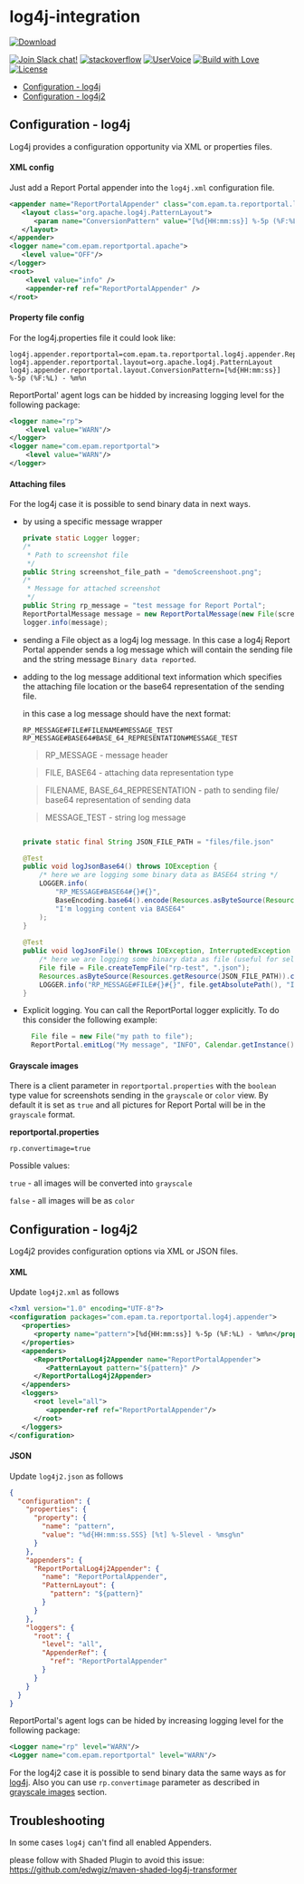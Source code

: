 # log4j-integration

[![Download](https://api.bintray.com/packages/epam/reportportal/logger-java-log4j/images/download.svg) ](https://bintray.com/epam/reportportal/logger-java-log4j/_latestVersion)
 
[![Join Slack chat!](https://reportportal-slack-auto.herokuapp.com/badge.svg)](https://reportportal-slack-auto.herokuapp.com)
[![stackoverflow](https://img.shields.io/badge/reportportal-stackoverflow-orange.svg?style=flat)](http://stackoverflow.com/questions/tagged/reportportal)
[![UserVoice](https://img.shields.io/badge/uservoice-vote%20ideas-orange.svg?style=flat)](https://rpp.uservoice.com/forums/247117-report-portal)
[![Build with Love](https://img.shields.io/badge/build%20with-❤%EF%B8%8F%E2%80%8D-lightgrey.svg)](http://reportportal.io?style=flat)
[![License](https://img.shields.io/badge/License-Apache%202.0-blue.svg)](https://opensource.org/licenses/Apache-2.0)

* [Configuration - log4j](https://github.com/reportportal/logger-java-log4j#configuration---log4j)
* [Configuration - log4j2](https://github.com/reportportal/logger-java-log4j#configuration---log4j2)


## Configuration - log4j

Log4j provides a configuration opportunity via XML or properties files.

#### XML config 
Just add a Report Portal appender into the `log4j.xml` configuration file.
```xml
<appender name="ReportPortalAppender" class="com.epam.ta.reportportal.log4j.appender.ReportPortalAppender">
   <layout class="org.apache.log4j.PatternLayout">
      <param name="ConversionPattern" value="[%d{HH:mm:ss}] %-5p (%F:%L) - %m%n"/>
   </layout>
</appender>
<logger name="com.epam.reportportal.apache">
   <level value="OFF"/>
</logger>
<root>
    <level value="info" />
    <appender-ref ref="ReportPortalAppender" />
</root>
```

#### Property file config 

For the log4j.properties file it could look like:
```properties
log4j.appender.reportportal=com.epam.ta.reportportal.log4j.appender.ReportPortalAppender
log4j.appender.reportportal.layout=org.apache.log4j.PatternLayout
log4j.appender.reportportal.layout.ConversionPattern=[%d{HH:mm:ss}] %-5p (%F:%L) - %m%n
```

ReportPortal' agent logs can be hidded by increasing logging level for the following package:
```xml
<logger name="rp">
    <level value="WARN"/>
</logger>
<logger name="com.epam.reportportal">
    <level value="WARN"/>
</logger>
```

#### Attaching files
For the log4j case it is possible to send binary data in next ways.

* by using a specific message wrapper

  ```java
  private static Logger logger;
  /*
   * Path to screenshot file
   */
  public String screenshot_file_path = "demoScreenshoot.png";
  /*
   * Message for attached screenshot
   */
  public String rp_message = "test message for Report Portal";
  ReportPortalMessage message = new ReportPortalMessage(new File(screenshot_file_path), rp_message);
  logger.info(message);
  ```
* sending a File object as a log4j log message. In this case a log4j Report Portal appender sends a log message which will contain the sending file and the string message `Binary data reported`.

* adding to the log message additional text information which specifies the attaching file location or the base64 representation of the sending file.
  
  in this case a log message should have the next format:

  ```
  RP_MESSAGE#FILE#FILENAME#MESSAGE_TEST
  RP_MESSAGE#BASE64#BASE_64_REPRESENTATION#MESSAGE_TEST
  ```
  > RP_MESSAGE - message header  
  
  > FILE, BASE64 - attaching data representation type  
                                                                                                                                                                                                                                                                                                                                                                       
  > FILENAME, BASE_64_REPRESENTATION - path to sending file/ base64 representation of sending data  
                                                                                                                                                                                                                                                                                                                                                                                                                                                                                                                                                                                                                                                                                                                                                                                                                                                                                                                                                                                                                                                                                                                                                                                                                                                                                                                                                                                                                                                                                                                                                                                                       
  > MESSAGE_TEST - string log message

  ```java
  
  private static final String JSON_FILE_PATH = "files/file.json"
  
  @Test
  public void logJsonBase64() throws IOException {
      /* here we are logging some binary data as BASE64 string */
      LOGGER.info(
          "RP_MESSAGE#BASE64#{}#{}",
          BaseEncoding.base64().encode(Resources.asByteSource(Resources.getResource(JSON_FILE_PATH)).read()),
          "I'm logging content via BASE64"
      );
  }
      
  @Test
  public void logJsonFile() throws IOException, InterruptedException {
      /* here we are logging some binary data as file (useful for selenium) */
      File file = File.createTempFile("rp-test", ".json");
      Resources.asByteSource(Resources.getResource(JSON_FILE_PATH)).copyTo(Files.asByteSink(file));
      LOGGER.info("RP_MESSAGE#FILE#{}#{}", file.getAbsolutePath(), "I'm logging content via temp file");
  }
  ```

* Explicit logging. You can call the ReportPortal logger explicitly. To do this consider the following example:
  ```java
    File file = new File("my path to file");
    ReportPortal.emitLog("My message", "INFO", Calendar.getInstance().getTime(), file);
  ```
  
#### Grayscale images
There is a client parameter in `reportportal.properties` with the `boolean` type value for screenshots sending in the `grayscale` or 
`color` view. By default it is set as `true` and all pictures for Report Portal will be in the `grayscale` format.

**reportportal.properties**
```properties
rp.convertimage=true
```

 Possible values:
 
`true` - all images will be converted into `grayscale`

`false` - all images will be as `color`

## Configuration - log4j2

Log4j2 provides configuration options via XML or JSON files.
 
#### XML
Update `log4j2.xml` as follows

```xml
<?xml version="1.0" encoding="UTF-8"?>
<configuration packages="com.epam.ta.reportportal.log4j.appender">
   <properties>
      <property name="pattern">[%d{HH:mm:ss}] %-5p (%F:%L) - %m%n</property>
   </properties>
   <appenders>
      <ReportPortalLog4j2Appender name="ReportPortalAppender">
         <PatternLayout pattern="${pattern}" />
      </ReportPortalLog4j2Appender>
   </appenders>
   <loggers>
      <root level="all">
         <appender-ref ref="ReportPortalAppender"/>
      </root>
   </loggers>
</configuration>
```    
 
#### JSON
Update `log4j2.json` as follows
```JSON
{
  "configuration": {
    "properties": {
      "property": {
        "name": "pattern",
        "value": "%d{HH:mm:ss.SSS} [%t] %-5level - %msg%n"
      }
    },
    "appenders": {
      "ReportPortalLog4j2Appender": {
        "name": "ReportPortalAppender",
        "PatternLayout": {
          "pattern": "${pattern}"
        }
      }
    },
    "loggers": {
      "root": {
        "level": "all",
        "AppenderRef": {
          "ref": "ReportPortalAppender"
        }
      }
    }
  }
}
```
ReportPortal's agent logs can be hided by increasing logging level for the following package:
```xml
<Logger name="rp" level="WARN"/>
<Logger name="com.epam.reportportal" level="WARN"/>
```

For the log4j2 case it is possible to send binary data the same ways as for [log4j](#attaching-files).
Also you can use `rp.convertimage` parameter as described in [grayscale images](#grayscale-images) section.

## Troubleshooting

In some cases `log4j` can't find all enabled Appenders.

please follow with Shaded Plugin to avoid this issue: 
https://github.com/edwgiz/maven-shaded-log4j-transformer
